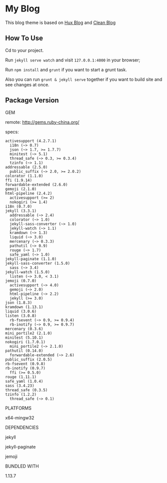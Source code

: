 # My Blog

This blog theme is based on [Hux Blog](https://github.com/Huxpro/huxpro.github.io) and [Clean Blog](https://startbootstrap.com/template-overviews/clean-blog/)

## How To Use

Cd to your project.

Run <code>jekyll serve watch</code> and visit <code>127.0.0.1:4000</code> in your browser;

Run <code>npm install</code> and <code>grunt</code> if you want to start a grunt task.

Also you can run <code>grunt & jekyll serve</code> together if you want to build site and see changes at once.

## Package Version

GEM

  remote: http://gems.ruby-china.org/

  specs:

    activesupport (4.2.7.1)
      i18n (~> 0.7)
      json (~> 1.7, >= 1.7.7)
      minitest (~> 5.1)
      thread_safe (~> 0.3, >= 0.3.4)
      tzinfo (~> 1.1)
    addressable (2.5.0)
      public_suffix (~> 2.0, >= 2.0.2)
    colorator (1.1.0)
    ffi (1.9.14)
    forwardable-extended (2.6.0)
    gemoji (2.1.0)
    html-pipeline (2.4.2)
      activesupport (>= 2)
      nokogiri (>= 1.4)
    i18n (0.7.0)
    jekyll (3.3.1)
      addressable (~> 2.4)
      colorator (~> 1.0)
      jekyll-sass-converter (~> 1.0)
      jekyll-watch (~> 1.1)
      kramdown (~> 1.3)
      liquid (~> 3.0)
      mercenary (~> 0.3.3)
      pathutil (~> 0.9)
      rouge (~> 1.7)
      safe_yaml (~> 1.0)
    jekyll-paginate (1.1.0)
    jekyll-sass-converter (1.5.0)
      sass (~> 3.4)
    jekyll-watch (1.5.0)
      listen (~> 3.0, < 3.1)
    jemoji (0.7.0)
      activesupport (~> 4.0)
      gemoji (~> 2.0)
      html-pipeline (~> 2.2)
      jekyll (>= 3.0)
    json (1.8.3)
    kramdown (1.13.1)
    liquid (3.0.6)
    listen (3.0.8)
      rb-fsevent (~> 0.9, >= 0.9.4)
      rb-inotify (~> 0.9, >= 0.9.7)
    mercenary (0.3.6)
    mini_portile2 (2.1.0)
    minitest (5.10.1)
    nokogiri (1.7.0.1)
      mini_portile2 (~> 2.1.0)
    pathutil (0.14.0)
      forwardable-extended (~> 2.6)
    public_suffix (2.0.5)
    rb-fsevent (0.9.8)
    rb-inotify (0.9.7)
      ffi (>= 0.5.0)
    rouge (1.11.1)
    safe_yaml (1.0.4)
    sass (3.4.23)
    thread_safe (0.3.5)
    tzinfo (1.2.2)
      thread_safe (~> 0.1)

PLATFORMS

  x64-mingw32

DEPENDENCIES

  jekyll

  jekyll-paginate

  jemoji

BUNDLED WITH

   1.13.7